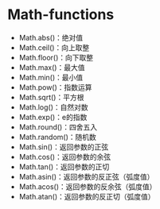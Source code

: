 # Math-functions

- Math.abs()：绝对值
- Math.ceil()：向上取整
- Math.floor()：向下取整
- Math.max()：最大值
- Math.min()：最小值
- Math.pow()：指数运算
- Math.sqrt()：平方根
- Math.log()：自然对数
- Math.exp()：e的指数
- Math.round()：四舍五入
- Math.random()：随机数
- Math.sin()：返回参数的正弦
- Math.cos()：返回参数的余弦
- Math.tan()：返回参数的正切
- Math.asin()：返回参数的反正弦（弧度值）
- Math.acos()：返回参数的反余弦（弧度值）
- Math.atan()：返回参数的反正切（弧度值）

